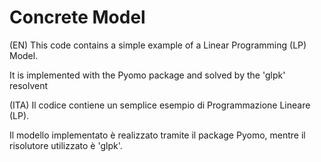 # Concrete Model

(EN)
This code contains a simple example of a Linear Programming (LP) Model.

It is implemented with the Pyomo package and solved by the 'glpk' resolvent

(ITA)
Il codice contiene un semplice esempio di Programmazione Lineare (LP).

Il modello implementato è realizzato tramite il package Pyomo, mentre il risolutore utilizzato è 'glpk'.
